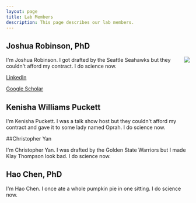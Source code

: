 ```yaml
---
layout: page
title: Lab Members
description: This page describes our lab members.
---
```


## Joshua Robinson, PhD

<img src="http://profiles.ucsf.edu/profile/Modules/CustomViewPersonGeneralInfo/PhotoHandler.ashx?NodeID=6440218&cachekey=8b45fb32-71ee-4692-87dd-1c74daf6463c" align="right">

I'm Joshua Robinson. I got drafted by the Seattle Seahawks but they couldn't afford my contract. I do science now.

[LinkedIn](https://www.linkedin.com/in/joshuafrobinson)

[Google Scholar](scholar.google.com/citations?user=n8Azds4AAAAJ&hl=en)

## Kenisha Williams Puckett

I'm Kenisha Puckett. I was a talk show host but they couldn't afford my contract and gave it to some lady named Oprah. I do science now. 

##Christopher Yan

I'm Christopher Yan. I was drafted by the Golden State Warriors but I made Klay Thompson look bad. I do science now.

## Hao Chen, PhD

I'm Hao Chen. I once ate a whole pumpkin pie in one sitting. I do science now.
